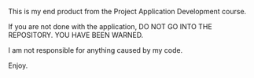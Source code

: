 This is my end product from the Project Application Development course.

If you are not done with the application, DO NOT GO INTO THE REPOSITORY. YOU HAVE BEEN WARNED.

I am not responsible for anything caused by my code.

Enjoy.
